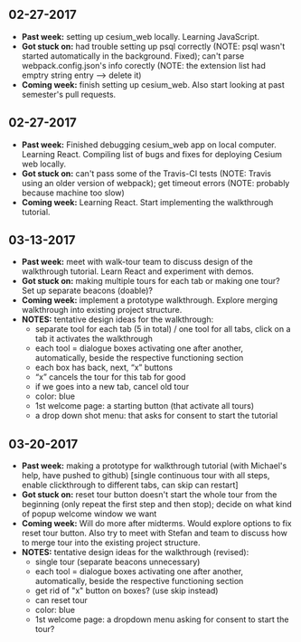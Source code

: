 ## 02-27-2017
- **Past week:** setting up cesium_web locally. Learning JavaScript.
- **Got stuck on:** had trouble setting up psql correctly (NOTE: psql wasn't started automatically in the background. Fixed); 
              can't parse webpack.config.json's info corectly (NOTE: the extension list had emptry string entry --> delete it)
- **Coming week:** finish setting up cesium_web. Also start looking at past semester's pull requests.

## 02-27-2017
- **Past week:** Finished debugging cesium_web app on local computer. Learning React.
                Compiling list of bugs and fixes for deploying Cesium web locally.
- **Got stuck on:** can't pass some of the Travis-CI tests (NOTE: Travis using an older version of webpack); get timeout errors (NOTE: probably because machine too slow)
- **Coming week:** Learning React. Start implementing the walkthrough tutorial.

## 03-13-2017
- **Past week:** meet with walk-tour team to discuss design of the walkthrough tutorial. Learn React and experiment with demos.   
- **Got stuck on:** making multiple tours for each tab or making one tour? Set up separate beacons (doable)? 
- **Coming week:** implement a prototype walkthrough. Explore merging walkthrough into existing project structure.
- **NOTES:** tentative design ideas for the walkthrough:
    - separate tool for each tab (5 in total) / one tool for all tabs, click on a tab it activates the walkthrough
    - each tool = dialogue boxes activating one after another, automatically, beside the respective functioning section
    - each box has back, next, “x” buttons
    - “x” cancels the tour for this tab for good
    - if we goes into a new tab, cancel old tour
    - color: blue
    - 1st welcome page: a starting button (that activate all tours)
    - a drop down shot menu: that asks for consent to start the tutorial

## 03-20-2017
- **Past week:** making a prototype for walkthrough tutorial (with Michael's help, have pushed to github) [single continuous tour with all steps, enable clickthrough to different tabs, can skip can restart]
- **Got stuck on:** reset tour button doesn't start the whole tour from the beginning (only repeat the first step and then stop); decide on what kind of popup welcome window we want
- **Coming week:** Will do more after midterms. Would explore options to fix reset tour button. Also try to meet with Stefan and team to discuss how to merge tour into the existing project structure.
- **NOTES:** tentative design ideas for the walkthrough (revised):
    - single tour (separate beacons unnecessary)
    - each tool = dialogue boxes activating one after another, automatically, beside the respective functioning section
    - get rid of "x" button on boxes? (use skip instead)
    - can reset tour
    - color: blue
    - 1st welcome page: a dropdown menu asking for consent to start the tour?
